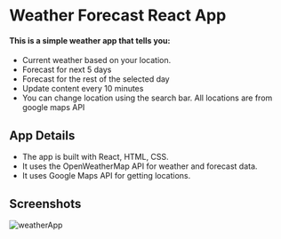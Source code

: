 # Weather Forecast React App

#### This is a simple weather app that tells you: 

   - Current weather based on your location.
   - Forecast for next 5 days
   - Forecast for the rest of the selected day
   - Update content every 10 minutes
   - You can change location using the search bar. All locations are from google maps API

## App Details
     
   - The app is built with React, HTML, CSS.
   - It uses the OpenWeatherMap API for weather and forecast data.
   - It uses Google Maps API for getting locations.

## Screenshots

![weatherApp](https://user-images.githubusercontent.com/97251935/170695477-d89ca442-0302-4cc6-9564-8e6a62dc2d09.png)
